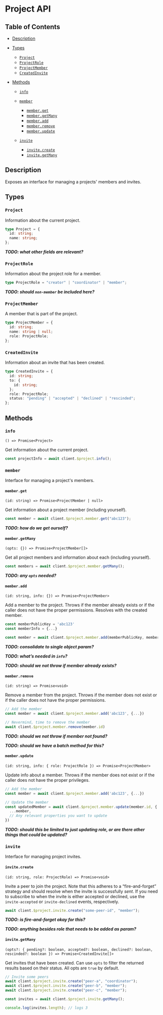 # Project API

## Table of Contents

- [Description](#description)

- [Types](#types)

  - [`Project`](#project)
  - [`ProjectRole`](#projectrole)
  - [`ProjectMember`](#projectmember)
  - [`CreatedInvite`](#createdinvite)

- [Methods](#methods)

  - [`info`](#info)

  - [`member`](#member)

    - [`member.get`](#memberget)
    - [`member.getMany`](#membergetmany)
    - [`member.add`](#memberadd)
    - [`member.remove`](#memberremove)
    - [`member.update`](#memberupdate)

  - [`invite`](#invite)

    - [`invite.create`](#invitecreate)
    - [`invite.getMany`](#invitegetmany`)

## Description

Exposes an interface for managing a projects' members and invites.

## Types

### `Project`

Information about the current project.

```ts
type Project = {
  id: string;
  name: string;
};
```

**_TODO: what other fields are relevant?_**

### `ProjectRole`

Information about the project role for a member.

```ts
type ProjectRole = "creator" | "coordinator" | "member";
```

**_TODO: should `non-member` be included here?_**

### `ProjectMember`

A member that is part of the project.

```ts
type ProjectMember = {
  id: string;
  name: string | null;
  role: ProjectRole;
};
```

### `CreatedInvite`

Information about an invite that has been created.

```ts
type CreatedInvite = {
  id: string;
  to: {
    id: string;
  };
  role: ProjectRole;
  status: "pending" | "accepted" | "declined" | "rescinded";
};
```

## Methods

### `info`

`() => Promise<Project>`

Get information about the current project.

```ts
const projectInfo = await client.$project.info();
```

### `member`

Interface for managing a project's members.

#### `member.get`

`(id: string) => Promise<ProjectMember | null>`

Get information about a project member (including yourself).

```ts
const member = await client.$project.member.get("abc123");
```

**_TODO: how do we get ourself?_**

#### `member.getMany`

`(opts: {}) => Promise<ProjectMember[]>`

Get all project members and information about each (including yourself).

```ts
const members = await client.$project.member.getMany();
```

**_TODO: any `opts` needed?_**

#### `member.add`

`(id: string, info: {}) => Promise<ProjectMember>`

Add a member to the project. Throws if the member already exists or if the caller does not have the proper permissions. Resolves with the created member.

```ts
const memberPublicKey = 'abc123'
const memberInfo = {...}

const member = await client.$project.member.add(memberPublicKey, memberInfo)
```

**_TODO: consolidate to single object param?_**

**_TODO: what’s needed in `info`?_**

**_TODO: should we not throw if member already exists?_**

#### `member.remove`

`(id: string) => Promise<void>`

Remove a member from the project. Throws if the member does not exist or if the caller does not have the proper permissions.

```ts
// Add the member
const member = await client.$project.member.add('abc123', {...})

// Nevermind, time to remove the member
await client.$project.member.remove(member.id)
```

**_TODO: should we not throw if member not found?_**

**_TODO: should we have a batch method for this?_**

#### `member.update`

`(id: string, info: { role: ProjectRole }) => Promise<ProjectMember>`

Update info about a member. Throws if the member does not exist or if the caller does not have the proper privileges.

```ts
// Add the member
const member = await client.$project.member.add('abc123', {...})

// Update the member
const updatedMember = await client.$project.member.update(member.id, {
  ...member,
  // Any relevant properties you want to update
})
```

**_TODO: should this be limited to just updating role, or are there other things that could be updated?_**

### `invite`

Interface for managing project invites.

#### `invite.create`

`(id: string, role: ProjectRole) => Promise<void>`

Invite a peer to join the project. Note that this adheres to a “fire-and-forget” strategy and should resolve when the invite is successfully _sent_. If you need to subscribe to when the invite is either accepted or declined, use the `invite-accepted` or `invite-declined` events, respectively.

```ts
await client.$project.invite.create("some-peer-id", "member");
```

**_TODO: is fire-and-forget okay for this?_**

**_TODO: anything besides role that needs to be added as param?_**

#### `invite.getMany`

`(opts?: { pending?: boolean, accepted?: boolean, declined?: boolean, rescinded?: boolean }) => Promise<CreatedInvite[]>`

Get invites that have been created. Can use `opts` to filter the returned results based on their status. All opts are `true` by default.

```ts
// Invite some peers
await client.$project.invite.create("peer-a", "coordinator");
await client.$project.invite.create("peer-b", "member");
await client.$project.invite.create("peer-c", "member");

const invites = await client.$project.invite.getMany();

console.log(invites.length); // logs 3
```
